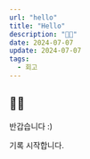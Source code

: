 ```yaml
---
url: "hello"
title: "Hello"
description: "👋🏻"
date: 2024-07-07
update: 2024-07-07
tags:
  - 회고
---
```


## 👋🏻

반갑습니다 :)

기록 시작합니다.
